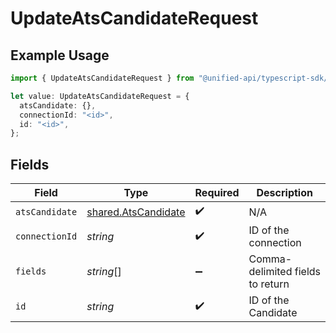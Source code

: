 # UpdateAtsCandidateRequest

## Example Usage

```typescript
import { UpdateAtsCandidateRequest } from "@unified-api/typescript-sdk/sdk/models/operations";

let value: UpdateAtsCandidateRequest = {
  atsCandidate: {},
  connectionId: "<id>",
  id: "<id>",
};
```

## Fields

| Field                                                             | Type                                                              | Required                                                          | Description                                                       |
| ----------------------------------------------------------------- | ----------------------------------------------------------------- | ----------------------------------------------------------------- | ----------------------------------------------------------------- |
| `atsCandidate`                                                    | [shared.AtsCandidate](../../../sdk/models/shared/atscandidate.md) | :heavy_check_mark:                                                | N/A                                                               |
| `connectionId`                                                    | *string*                                                          | :heavy_check_mark:                                                | ID of the connection                                              |
| `fields`                                                          | *string*[]                                                        | :heavy_minus_sign:                                                | Comma-delimited fields to return                                  |
| `id`                                                              | *string*                                                          | :heavy_check_mark:                                                | ID of the Candidate                                               |